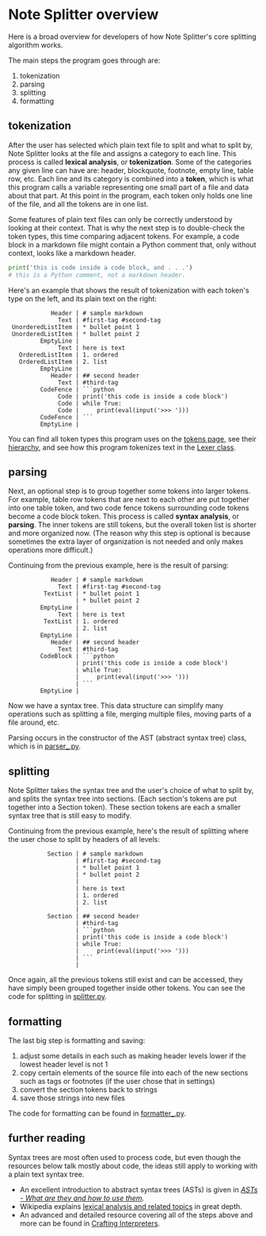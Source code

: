 # Note Splitter overview

Here is a broad overview for developers of how Note Splitter's core splitting algorithm works.

The main steps the program goes through are:  
1. tokenization
2. parsing
3. splitting
4. formatting

## tokenization
After the user has selected which plain text file to split and what to split by, Note Splitter looks at the file and assigns a category to each line. This process is called **lexical analysis**, or **tokenization**. Some of the categories any given line can have are: header, blockquote, footnote, empty line, table row, etc. Each line and its category is combined into a **token**, which is what this program calls a variable representing one small part of a file and data about that part. At this point in the program, each token only holds one line of the file, and all the tokens are in one list.

Some features of plain text files can only be correctly understood by looking at their context. That is why the next step is to double-check the token types, this time comparing adjacent tokens. For example, a code block in a markdown file might contain a Python comment that, only without context, looks like a markdown header.

```python
print('this is code inside a code block, and . . .')
# this is a Python comment, not a markdown header.  
```

Here's an example that shows the result of tokenization with each token's type on the left, and its plain text on the right:

```
            Header | # sample markdown
              Text | #first-tag #second-tag
 UnorderedListItem | * bullet point 1
 UnorderedListItem | * bullet point 2
         EmptyLine |
              Text | here is text
   OrderedListItem | 1. ordered
   OrderedListItem | 2. list
         EmptyLine |
            Header | ## second header
              Text | #third-tag
         CodeFence | ```python
              Code | print('this code is inside a code block')
              Code | while True:
              Code |     print(eval(input('>>> ')))
         CodeFence | ```
         EmptyLine |
```

You can find all token types this program uses on the [tokens page](note_splitter.tokens.rst), see their [hierarchy](token-hierarchy.md), and see how this program tokenizes text in the [Lexer class](https://github.com/wheelercj/note-splitter/blob/master/src/note_splitter/lexer.py).

## parsing
Next, an optional step is to group together some tokens into larger tokens. For example, table row tokens that are next to each other are put together into one table token, and two code fence tokens surrounding code tokens become a code block token. This process is called **syntax analysis**, or **parsing**. The inner tokens are still tokens, but the overall token list is shorter and more organized now. (The reason why this step is optional is because sometimes the extra layer of organization is not needed and only makes operations more difficult.)

Continuing from the previous example, here is the result of parsing:

```
            Header | # sample markdown
              Text | #first-tag #second-tag
          TextList | * bullet point 1
                   | * bullet point 2
         EmptyLine | 
              Text | here is text
          TextList | 1. ordered
                   | 2. list
         EmptyLine | 
            Header | ## second header
              Text | #third-tag
         CodeBlock | ```python
                   | print('this code is inside a code block')
                   | while True:
                   |     print(eval(input('>>> ')))
                   | ```
         EmptyLine |
```

Now we have a syntax tree. This data structure can simplify many operations such as splitting a file, merging multiple files, moving parts of a file around, etc.

Parsing occurs in the constructor of the AST (abstract syntax tree) class, which is in [parser_.py](https://github.com/wheelercj/note-splitter/blob/master/src/note_splitter/parser_.py).

## splitting
Note Splitter takes the syntax tree and the user's choice of what to split by, and splits the syntax tree into sections. (Each section's tokens are put together into a Section token). These section tokens are each a smaller syntax tree that is still easy to modify.

Continuing from the previous example, here's the result of splitting where the user chose to split by headers of all levels:

```
           Section | # sample markdown
                   | #first-tag #second-tag
                   | * bullet point 1
                   | * bullet point 2
                   |
                   | here is text
                   | 1. ordered
                   | 2. list
                   |
           Section | ## second header
                   | #third-tag
                   | ```python
                   | print('this code is inside a code block')
                   | while True:
                   |     print(eval(input('>>> ')))
                   | ```
                   |
```

Once again, all the previous tokens still exist and can be accessed, they have simply been grouped together inside other tokens. You can see the code for splitting in [splitter.py](https://github.com/wheelercj/note-splitter/blob/master/src/note_splitter/splitter.py).

## formatting
The last big step is formatting and saving:  
1. adjust some details in each such as making header levels lower if the lowest header level is not 1
2. copy certain elements of the source file into each of the new sections such as tags or footnotes (if the user chose that in settings)
3. convert the section tokens back to strings
4. save those strings into new files

The code for formatting can be found in [formatter_.py](https://github.com/wheelercj/note-splitter/blob/master/src/note_splitter/formatter_.py).

## further reading
Syntax trees are most often used to process code, but even though the resources below talk mostly about code, the ideas still apply to working with a plain text syntax tree.
* An excellent introduction to abstract syntax trees (ASTs) is given in [_ASTs - What are they and how to use them_](https://www.twilio.com/blog/abstract-syntax-trees). 
* Wikipedia explains [lexical analysis and related topics](https://en.wikipedia.org/wiki/Lexical_analysis) in great depth.
* An advanced and detailed resource covering all of the steps above and more can be found in [Crafting Interpreters](https://craftinginterpreters.com/scanning.html).
